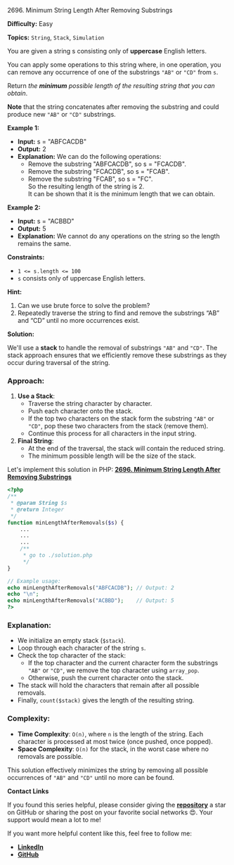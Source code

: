 2696\. Minimum String Length After Removing Substrings

**Difficulty:** Easy

**Topics:** `String`, `Stack`, `Simulation`

You are given a string s consisting only of **uppercase** English letters.

You can apply some operations to this string where, in one operation, you can remove any occurrence of one of the substrings `"AB"` or `"CD"` from `s`.

Return _the **minimum** possible length of the resulting string that you can obtain_.

**Note** that the string concatenates after removing the substring and could produce new `"AB"` or `"CD"` substrings.

**Example 1:**

- **Input:** s = "ABFCACDB"
- **Output:** 2
- **Explanation:** We can do the following operations:
  - Remove the substring "ABFCACDB", so s = "FCACDB".
  - Remove the substring "FCACDB", so s = "FCAB".
  - Remove the substring "FCAB", so s = "FC".\
    So the resulting length of the string is 2.\
    It can be shown that it is the minimum length that we can obtain.

**Example 2:**

- **Input:** s = "ACBBD"
- **Output:** 5
- **Explanation:** We cannot do any operations on the string so the length remains the same.


**Constraints:**

- `1 <= s.length <= 100`
- `s` consists only of uppercase English letters.


**Hint:**
1. Can we use brute force to solve the problem?
2. Repeatedly traverse the string to find and remove the substrings “AB” and “CD” until no more occurrences exist.



**Solution:**

We'll use a **stack** to handle the removal of substrings `"AB"` and `"CD"`. The stack approach ensures that we efficiently remove these substrings as they occur during traversal of the string.

### Approach:

1. **Use a Stack**:
   - Traverse the string character by character.
   - Push each character onto the stack.
   - If the top two characters on the stack form the substring `"AB"` or `"CD"`, pop these two characters from the stack (remove them).
   - Continue this process for all characters in the input string.
2. **Final String**:
   - At the end of the traversal, the stack will contain the reduced string.
   - The minimum possible length will be the size of the stack.

Let's implement this solution in PHP: **[2696. Minimum String Length After Removing Substrings](https://github.com/mah-shamim/leet-code-in-php/tree/main/algorithms/002696-minimum-string-length-after-removing-substrings/solution.php)**

```php
<?php
/**
 * @param String $s
 * @return Integer
 */
function minLengthAfterRemovals($s) {
    ...
    ...
    ...
    /**
     * go to ./solution.php
     */
}

// Example usage:
echo minLengthAfterRemovals("ABFCACDB"); // Output: 2
echo "\n";
echo minLengthAfterRemovals("ACBBD");    // Output: 5
?>
```

### Explanation:

- We initialize an empty stack (`$stack`).
- Loop through each character of the string `s`.
- Check the top character of the stack:
   - If the top character and the current character form the substrings `"AB"` or `"CD"`, we remove the top character using `array_pop`.
   - Otherwise, push the current character onto the stack.
- The stack will hold the characters that remain after all possible removals.
- Finally, `count($stack)` gives the length of the resulting string.

### Complexity:

- **Time Complexity**: `O(n)`, where `n` is the length of the string. Each character is processed at most twice (once pushed, once popped).
- **Space Complexity**: `O(n)` for the stack, in the worst case where no removals are possible.

This solution effectively minimizes the string by removing all possible occurrences of `"AB"` and `"CD"` until no more can be found.

**Contact Links**

If you found this series helpful, please consider giving the **[repository](https://github.com/mah-shamim/leet-code-in-php)** a star on GitHub or sharing the post on your favorite social networks 😍. Your support would mean a lot to me!

If you want more helpful content like this, feel free to follow me:

- **[LinkedIn](https://www.linkedin.com/in/arifulhaque/)**
- **[GitHub](https://github.com/mah-shamim)**
